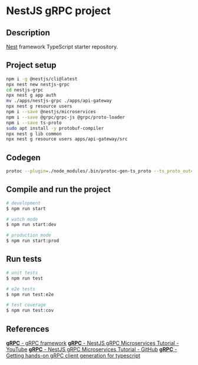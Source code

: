 # NestJS gRPC project

## Description

[Nest](https://github.com/nestjs/nest) framework TypeScript starter repository.

## Project setup

```bash
npm i -g @nestjs/cli@latest
npx nest new nestjs-grpc
cd nestjs-grpc
npx nest g app auth
mv ./apps/nestjs-grpc ./apps/api-gateway
npx nest g resource users
npm i --save @nestjs/microservices
npm i --save @grpc/grpc-js @grpc/proto-loader
npm i --save ts-proto
sudo apt install -y protobuf-compiler
npx nest g lib common
npx nest g resource users apps/api-gateway/src
```

## Codegen

``` bash
protoc --plugin=./node_modules/.bin/protoc-gen-ts_proto --ts_proto_out=./ --ts_proto_opt=nestJs=true ./proto/auth.proto
```

## Compile and run the project

```bash
# development
$ npm run start

# watch mode
$ npm run start:dev

# production mode
$ npm run start:prod
```

## Run tests

```bash
# unit tests
$ npm run test

# e2e tests
$ npm run test:e2e

# test coverage
$ npm run test:cov
```

## References

[**gRPC** - gRPC framework](https://grpc.io/)
[**gRPC** - NestJS gRPC Microservices Tutorial - YouTube](https://www.youtube.com/watch?v=UkWcjVWs2UQ)
[**gRPC** - NestJS gRPC Microservices Tutorial - GitHub](https://github.com/mguay22/nestjs-grpc/tree/main)
[**gRPC** - Getting hands-on gRPC client generation for typescript](https://medium.com/@heartfor.it/getting-hands-on-grpc-client-generation-for-typescript-fed50b4ebe2b)
